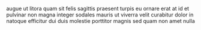 augue ut litora quam sit felis sagittis praesent turpis eu ornare erat at id et
pulvinar non magna integer sodales mauris ut viverra velit curabitur dolor in
natoque efficitur dui duis molestie porttitor magnis sed quam non amet nulla